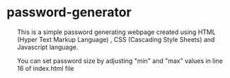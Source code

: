 # password-generator
<ol>This is a simple password generating  webpage created using HTML (Hyper Text Markup Language) , CSS (Cascading Style Sheets) and Javascript language.</ol>
<ol>You can set password size by adjusting "min" and "max" values in line 16 of index.html file </ol>
